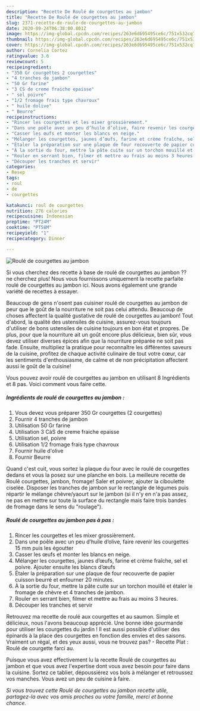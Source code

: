 ```yaml
---
description: "Recette De Roulé de courgettes au jambon"
title: "Recette De Roulé de courgettes au jambon"
slug: 2371-recette-de-roule-de-courgettes-au-jambon
date: 2020-09-24T06:38:00.801Z
image: https://img-global.cpcdn.com/recipes/263e6d695495ce6c/751x532cq70/roule-de-courgettes-au-jambon-photo-principale-de-la-recette.jpg
thumbnail: https://img-global.cpcdn.com/recipes/263e6d695495ce6c/751x532cq70/roule-de-courgettes-au-jambon-photo-principale-de-la-recette.jpg
cover: https://img-global.cpcdn.com/recipes/263e6d695495ce6c/751x532cq70/roule-de-courgettes-au-jambon-photo-principale-de-la-recette.jpg
author: Cornelia Cortez
ratingvalue: 3.6
reviewcount: 5
recipeingredient:
- "350 Gr courgettes 2 courgettes"
- "4 tranches de jambon"
- "50 Gr farine"
- "3 CS de creme fraiche epaisse"
- " sel poivre"
- "1/2 fromage frais type chavroux"
- " huile dolive"
- " Beurre"
recipeinstructions:
- "Rincer les courgettes et les mixer grossièrement."
- "Dans une poêle avec un peu d’huile d’olive, faire revenir les courgettes 15 mm puis les égoutter"
- "Casser les œufs et monter les blancs en neige."
- "Mélanger les courgettes, jaunes d’œufs, farine et crème fraîche, sel et poivre. Ajouter ensuite les blancs d’œufs"
- "Étaler la préparation sur une plaque de four recouverte de papier cuisson beurré et enfourner 20 minutes."
- "À la sortie du four, mettre la pâte cuite sur un torchon mouillé et étaler le fromage de chèvre et 4 tranches de jambon."
- "Rouler en serrant bien, filmer et mettre au frais au moins 3 heures."
- "Découper les tranches et servir"
categories:
- Resep
tags:
- roul
- de
- courgettes

katakunci: roul de courgettes 
nutrition: 276 calories
recipecuisine: Indonesian
preptime: "PT24M"
cooktime: "PT58M"
recipeyield: "1"
recipecategory: Dinner

---
```



![Roulé de courgettes au jambon](https://img-global.cpcdn.com/recipes/263e6d695495ce6c/751x532cq70/roule-de-courgettes-au-jambon-photo-principale-de-la-recette.jpg)

Si vous cherchez des recette à base de roulé de courgettes au jambon ?? ne cherchez plus! Nous vous fournissons uniquement la recette parfaite roulé de courgettes au jambon ici. Nous avons également une grande variété de recettes à essayer.

Beaucoup de gens n'osent pas cuisiner roulé de courgettes au jambon de peur que le goût de la nourriture ne soit pas celui attendu. Beaucoup de choses affectent la qualité gustative de roulé de courgettes au jambon! Tout d'abord, la qualité des ustensiles de cuisine, assurez-vous toujours d'utiliser de bons ustensiles de cuisine toujours en bon état et propres. De plus, pour que la nourriture ait un goût encore plus délicieux, bien sûr, vous devez utiliser diverses épices afin que la nourriture préparée ne soit pas fade. Ensuite, multipliez la pratique pour reconnaître les différentes saveurs de la cuisine, profitez de chaque activité culinaire de tout votre cœur, car les sentiments d'enthousiasme, de calme et de non précipitation affectent aussi le goût de la cuisine!

<!--inarticleads1-->

Vous pouvez avoir roulé de courgettes au jambon en utilisant 8 Ingrédients et 8 pas. Voici comment vous faire cette.

##### Ingrédients de roulé de courgettes au jambon :

1. Vous devez vous préparer 350 Gr courgettes (2 courgettes)
1. Fournir 4 tranches de jambon
1. Utilisation 50 Gr farine
1. Utilisation 3 CàS de creme fraiche epaisse
1. Utilisation  sel, poivre
1. Utilisation 1/2 fromage frais type chavroux
1. Fournir  huile d&#39;olive
1. Fournir  Beurre


Quand c&#39;est cuit, vous sortez la plaque du four avec le roulé de courgettes dedans et vous la posez sur une planche en bois. La meilleure recette de Roulé courgettes, jambon, fromage! Saler et poivrer, ajouter la ciboulette ciselée. Disposer les tranches de jambon sur le rectangle de légumes puis répartir le mélange chèvre/yaourt sur le jambon (si il n&#39;y en n&#39;a pas assez, ne pas en mettre sur toute la surface du rectangle mais faire trois bandes de fromage dans le sens du &#34;roulage&#34;). 

<!--inarticleads2-->

##### Roulé de courgettes au jambon pas à pas :

1. Rincer les courgettes et les mixer grossièrement.
1. Dans une poêle avec un peu d’huile d’olive, faire revenir les courgettes 15 mm puis les égoutter
1. Casser les œufs et monter les blancs en neige.
1. Mélanger les courgettes, jaunes d’œufs, farine et crème fraîche, sel et poivre. Ajouter ensuite les blancs d’œufs
1. Étaler la préparation sur une plaque de four recouverte de papier cuisson beurré et enfourner 20 minutes.
1. À la sortie du four, mettre la pâte cuite sur un torchon mouillé et étaler le fromage de chèvre et 4 tranches de jambon.
1. Rouler en serrant bien, filmer et mettre au frais au moins 3 heures.
1. Découper les tranches et servir


Retrouvez ma recette de roulé aux courgettes et au saumon. Simple et délicieux, nous l&#39;avons beaucoup apprécié. Une bonne idée gourmande pour utiliser les courgettes du jardin ! Il est aussi possible d&#39;utiliser des épinards à la place des courgettes en fonction des envies et des saisons. Vraiment un régal, et des yeux aussi, vous ne trouvez pas? - Recette Plat : Roulé de courgette farci au. 

<!--inarticleads1-->

<p>
Puisque vous avez effectivement lu la recette Roulé de courgettes au jambon et que vous avez l'expertise dont vous avez besoin pour faire dans la cuisine. Sortez ce tablier, dépoussiérez vos bols à mélanger et retroussez vos manches. Vous avez un peu de cuisine à faire.
</p>

<p>
<i>Si vous trouvez cette Roulé de courgettes au jambon recette utile, partagez-la avec vos amis proches ou votre famille, merci et bonne chance.</i>
</p>

